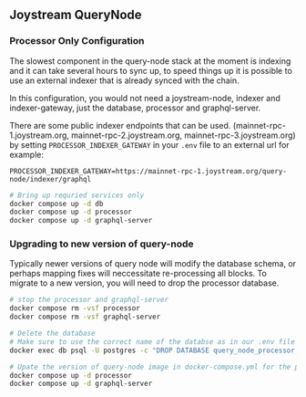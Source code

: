 ## Joystream QueryNode

### Processor Only Configuration
The slowest component in the query-node stack at the moment is indexing and it can take several hours to sync up, to speed things up it is possible to use an external indexer that is already synced with the chain.

In this configuration, you would not need a joystream-node, indexer and indexer-gateway, just the database, processor and graphql-server.

There are some public indexer endpoints that can be used. (mainnet-rpc-1.joystream.org, mainnet-rpc-2.joystream.org, mainnet-rpc-3.joystream.org) by setting `PROCESSOR_INDEXER_GATEWAY` in your `.env` file to an external url for example:

```
PROCESSOR_INDEXER_GATEWAY=https://mainnet-rpc-1.joystream.org/query-node/indexer/graphql
```

```sh
# Bring up requried services only
docker compose up -d db
docker compose up -d processor
docker compose up -d graphql-server
```

### Upgrading to new version of query-node
Typically newer versions of query node will modify the database schema, or perhaps mapping fixes will neccessitate re-processing all blocks. To migrate to a new version, you will need to drop the processor database.

```sh
# stop the processor and graphql-server
docker compose rm -vsf processor
docker compose rm -vsf graphql-server

# Delete the database
# Make sure to use the correct name of the databse as in our .env file PROCESSOR_DB_NAME
docker exec db psql -U postgres -c "DROP DATABASE query_node_processor;"

# Upate the version of query-node image in docker-compose.yml for the processor and query-node sevices. Then bring the services back up.
docker compose up -d processor
docker compose up -d graphql-server
```